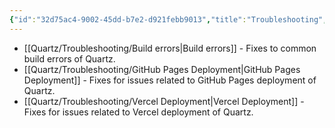 ```yaml
---
{"id":"32d75ac4-9002-45dd-b7e2-d921febb9013","title":"Troubleshooting","description":"Overview of frequent issues and troubleshooting steps.","publish":true,"date_created":"Wednesday, October 9th 2024, 10:08:11 pm","date_modified":"Sunday, October 13th 2024, 12:09:01 pm","editing_lock":true,"live_preview":true,"cssclasses":["mado-heading"],"path":"Quartz/Troubleshooting/index.md","permalink":"/quartz/troubleshooting/index/","PassFrontmatter":true}
---
```



- [[Quartz/Troubleshooting/Build errors\|Build errors]] - Fixes to common build errors of Quartz.
- [[Quartz/Troubleshooting/GitHub Pages Deployment\|GitHub Pages Deployment]] - Fixes for issues related to GitHub Pages deployment of Quartz.
- [[Quartz/Troubleshooting/Vercel Deployment\|Vercel Deployment]] - Fixes for issues related to Vercel deployment of Quartz.

